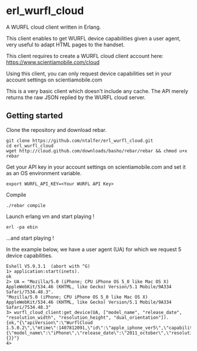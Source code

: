 erl_wurfl_cloud
===============

A WURFL cloud client written in Erlang.

This client enables to get WURFL device capabilities given a user agent,
very useful to adapt HTML pages to the handset.

This client requires to create a WURFL cloud client account here:
https://www.scientiamobile.com/cloud

Using this client, you can only request device capabilities set in your 
account settings on scientiamobile.com

This is a very basic client which doesn't include any cache.
The API merely returns the raw JSON replied by the WURFL cloud server.

## Getting started ##

Clone the repository and download rebar.

```
git clone https://github.com/ntalfer/erl_wurfl_cloud.git
cd erl_wurfl_cloud
wget http://cloud.github.com/downloads/basho/rebar/rebar && chmod u+x rebar
```

Get your API key in your account settings on scientiamobile.com and set it
as an OS environment variable.

```
export WURFL_API_KEY=<Your WURFL API Key>
```

Compile


```
./rebar compile
```

Launch erlang vm and start playing !


```
erl -pa ebin
```

...and start playing !

In the example below, we have a user agent (UA) for which we request 5 device capabilities.


```
Eshell V5.9.3.1  (abort with ^G)
1> application:start(inets).
ok
2> UA = "Mozilla/5.0 (iPhone; CPU iPhone OS 5_0 like Mac OS X) AppleWebKit/534.46 (KHTML, like Gecko) Version/5.1 Mobile/9A334 Safari/7534.48.3".
"Mozilla/5.0 (iPhone; CPU iPhone OS 5_0 like Mac OS X) AppleWebKit/534.46 (KHTML, like Gecko) Version/5.1 Mobile/9A334 Safari/7534.48.3"
3> wurfl_cloud_client:get_device(UA, ["model_name", "release_date", "resolution_width", "resolution_height", "dual_orientation"]).
{ok,"{\"apiVersion\":\"WurflCloud 1.5.0.2\",\"mtime\":1407812091,\"id\":\"apple_iphone_ver5\",\"capabilities\":{\"model_name\":\"iPhone\",\"release_date\":\"2011_october\",\"resolution_width\":320,\"resolution_height\":480,\"dual_orientation\":true},\"errors\":{}}"}
4> 
```
